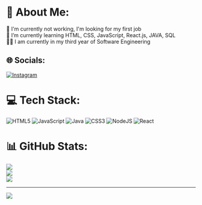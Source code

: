 # 💫 About Me:
🔭 I'm currently not working, I'm looking for my first job<br>🌱 I’m currently learning HTML, CSS, JavaScript, React.js, JAVA, SQL<br>👨‍🎓 I am currently in my third year of Software Engineering


## 🌐 Socials:
[![Instagram](https://img.shields.io/badge/Instagram-%23E4405F.svg?logo=Instagram&logoColor=white)](https://instagram.com/https://www.instagram.com/igorribeiroguimaraes/) 

# 💻 Tech Stack:
![HTML5](https://img.shields.io/badge/html5-%23E34F26.svg?style=for-the-badge&logo=html5&logoColor=white) ![JavaScript](https://img.shields.io/badge/javascript-%23323330.svg?style=for-the-badge&logo=javascript&logoColor=%23F7DF1E) ![Java](https://img.shields.io/badge/java-%23ED8B00.svg?style=for-the-badge&logo=java&logoColor=white) ![CSS3](https://img.shields.io/badge/css3-%231572B6.svg?style=for-the-badge&logo=css3&logoColor=white) ![NodeJS](https://img.shields.io/badge/node.js-6DA55F?style=for-the-badge&logo=node.js&logoColor=white) ![React](https://img.shields.io/badge/react-%2320232a.svg?style=for-the-badge&logo=react&logoColor=%2361DAFB)
# 📊 GitHub Stats:
![](https://github-readme-stats.vercel.app/api?username=IgorRibeiroGuimaraes&theme=tokyonight&hide_border=false&include_all_commits=true&count_private=true)<br/>
![](https://github-readme-streak-stats.herokuapp.com/?user=IgorRibeiroGuimaraes&theme=tokyonight&hide_border=false)<br/>
![](https://github-readme-stats.vercel.app/api/top-langs/?username=IgorRibeiroGuimaraes&theme=tokyonight&hide_border=false&include_all_commits=true&count_private=true&layout=compact)

---
[![](https://visitcount.itsvg.in/api?id=IgorRibeiroGuimaraes&icon=0&color=0)](https://visitcount.itsvg.in)

<!-- Proudly created with GPRM ( https://gprm.itsvg.in ) -->


